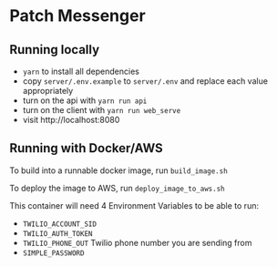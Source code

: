 # Patch Messenger

## Running locally

- `yarn` to install all dependencies
- copy `server/.env.example` to `server/.env` and replace each value appropriately
- turn on the api with `yarn run api`
- turn on the client with `yarn run web_serve`
- visit http://localhost:8080

## Running with Docker/AWS

To build into a runnable docker image, run `build_image.sh`

To deploy the image to AWS, run `deploy_image_to_aws.sh`

This container will need 4 Environment Variables to be able to run:
- `TWILIO_ACCOUNT_SID` 
- `TWILIO_AUTH_TOKEN`
- `TWILIO_PHONE_OUT` Twilio phone number you are sending from
- `SIMPLE_PASSWORD`
